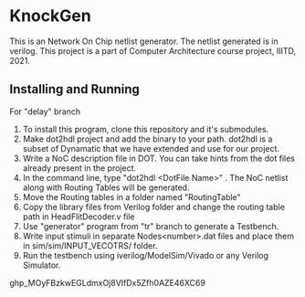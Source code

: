 # KnockGen

This is an Network On Chip netlist generator. The netlist generated is in verilog.
This project is a part of Computer Architecture course project, IIITD, 2021.

## Installing and Running

For "delay" branch
 1. To install this program, clone this repository and it's submodules.
 2. Make dot2hdl project and add the binary to your path. dot2hdl is a subset of Dynamatic that we have extended and use for our project.
 3. Write a NoC description file in DOT. You can take hints from the dot files already present in the project.
 4. In the command line, type "dot2hdl \<DotFile Name\>" . The NoC netlist along with Routing Tables will be generated.
 5. Move the Routing tables in a folder named "RoutingTable"
 6. Copy the library files from Verilog folder and change the routing table path in HeadFlitDecoder.v file
 7. Use "generator" program from "tr" branch to generate a Testbench.
 8. Write input stimuli in separate Nodes\<number>\.dat files and place them in sim/sim/INPUT_VECOTRS/ folder.
 9. Run the testbench using iverilog/ModelSim/Vivado or any Verilog Simulator.
 
 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
